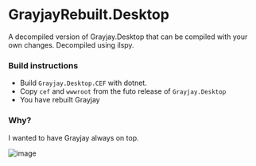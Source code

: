 # GrayjayRebuilt.Desktop

A decompiled version of Grayjay.Desktop that can be compiled with your own changes. Decompiled using ilspy.

### Build instructions

- Build `Grayjay.Desktop.CEF` with dotnet.
- Copy `cef` and `wwwroot` from the futo release of `Grayjay.Desktop`
- You have rebuilt Grayjay
  
### Why?

I wanted to have Grayjay always on top.

![image](https://github.com/user-attachments/assets/b5821ce0-4d4c-41c5-8eba-3927495773ca)
